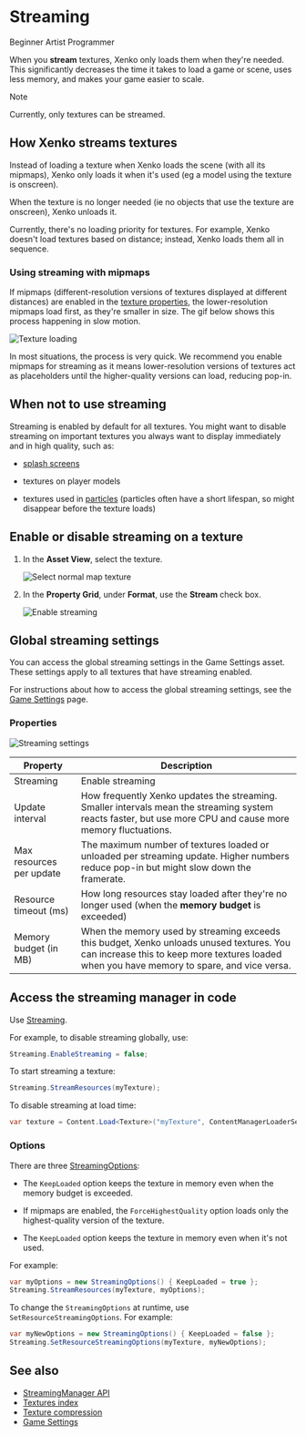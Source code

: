 # Streaming

<span class="label label-doc-level">Beginner</span>
<span class="label label-doc-audience">Artist</span>
<span class="label label-doc-audience">Programmer</span>

When you **stream** textures, Xenko only loads them when they're needed. This significantly decreases the time it takes to load a game or scene, uses less memory, and makes your game easier to scale.

>[!Note]
>Currently, only textures can be streamed.

## How Xenko streams textures

Instead of loading a texture when Xenko loads the scene (with all its mipmaps), Xenko only loads it when it's used (eg a model using the texture is onscreen). 

When the texture is no longer needed (ie no objects that use the texture are onscreen), Xenko unloads it.

Currently, there's no loading priority for textures. For example, Xenko doesn't load textures based on distance; instead, Xenko loads them all in sequence.

### Using streaming with mipmaps

If mipmaps (different-resolution versions of textures displayed at different distances) are enabled in the [texture properties](index.md), the lower-resolution mipmaps load first, as they're smaller in size. The gif below shows this process happening in slow motion.

![Texture loading](media/loading-texture.gif)

In most situations, the process is very quick. We recommend you enable mipmaps for streaming as it means lower-resolution versions of textures act as placeholders until the higher-quality versions can load, reducing pop-in.

## When **not** to use streaming

Streaming is enabled by default for all textures. You might want to disable streaming on important textures you always want to display immediately and in high quality, such as:

* [splash screens](../../game-studio/splash-screen.md)

* textures on player models

* textures used in [particles](../../particles/index.md) (particles often have a short lifespan, so might disappear before the texture loads)

## Enable or disable streaming on a texture

1. In the **Asset View**, select the texture.

    ![Select normal map texture](media/select-texture.png)

2. In the **Property Grid**, under **Format**, use the **Stream** check box.

    ![Enable streaming](media/enable-streaming.png)

## Global streaming settings

You can access the global streaming settings in the Game Settings asset. These settings apply to all textures that have streaming enabled.

For instructions about how to access the global streaming settings, see the [Game Settings](../../game-studio/game-settings.md) page.

### Properties

![Streaming settings](../../game-studio/media/streaming-settings.png)

| Property             | Description
|----------------------|------------
| Streaming            | Enable streaming
| Update interval | How frequently Xenko updates the streaming. Smaller intervals mean the streaming system reacts faster, but use more CPU and cause more memory fluctuations.
| Max resources per update | The maximum number of textures loaded or unloaded per streaming update. Higher numbers reduce pop-in but might slow down the framerate.
| Resource timeout (ms)| How long resources stay loaded after they're no longer used (when the **memory budget** is exceeded)
| Memory budget (in MB) | When the memory used by streaming exceeds this budget, Xenko unloads unused textures. You can increase this to keep more textures loaded when you have memory to spare, and vice versa.

## Access the streaming manager in code

Use [Streaming](xref:Xenko.Streaming).

For example, to disable streaming globally, use:

```cs
Streaming.EnableStreaming = false;
```

To start streaming a texture:

```cs
Streaming.StreamResources(myTexture);
```

To disable streaming at load time:

```cs
var texture = Content.Load<Texture>("myTexture", ContentManagerLoaderSettings.StreamingDisabled);
```

### Options

There are three [StreamingOptions](xref:Xenko.Streaming.StreamingOptions):

* The `KeepLoaded` option keeps the texture in memory even when the memory budget is exceeded.

* If mipmaps are enabled, the `ForceHighestQuality` option loads only the highest-quality version of the texture.

* The `KeepLoaded` option keeps the texture in memory even when it's not used.

For example:

```cs
var myOptions = new StreamingOptions() { KeepLoaded = true };
Streaming.StreamResources(myTexture, myOptions);
```

To change the `StreamingOptions` at runtime, use `SetResourceStreamingOptions`. For example:

```cs
var myNewOptions = new StreamingOptions() { KeepLoaded = false };
Streaming.SetResourceStreamingOptions(myTexture, myNewOptions);
```

## See also

* [StreamingManager API](xref:Xenko.Streaming.StreamingManager)
* [Textures index](index.md)
* [Texture compression](compression.md)
* [Game Settings](../../game-studio/game-settings.md)